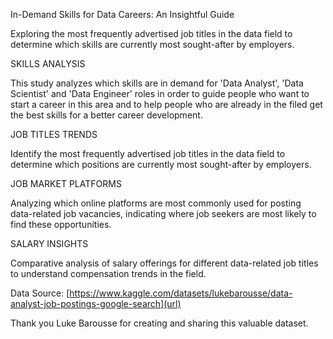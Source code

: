 In-Demand Skills for Data Careers: An Insightful Guide

Exploring the most frequently advertised job titles in the data field to determine which skills are currently most sought-after by employers.

SKILLS ANALYSIS

This study analyzes which skills are in demand for 'Data Analyst', 'Data Scientist' and 'Data Engineer' roles in order to guide people who want to start a career in this area
and to help people who are already in the filed get the best skills for a better career development.

JOB TITLES TRENDS

Identify the most frequently advertised job titles in the data field to determine which positions are currently most sought-after by employers.

JOB MARKET PLATFORMS

Analyzing which online platforms are most commonly used for posting data-related job vacancies, indicating where job seekers are most likely to find these                                    opportunities.

SALARY INSIGHTS

Comparative analysis of salary offerings for different data-related job titles to understand compensation trends in the field.


Data Source: [https://www.kaggle.com/datasets/lukebarousse/data-analyst-job-postings-google-search](url)

Thank you Luke Barousse for creating and sharing this valuable dataset. 
